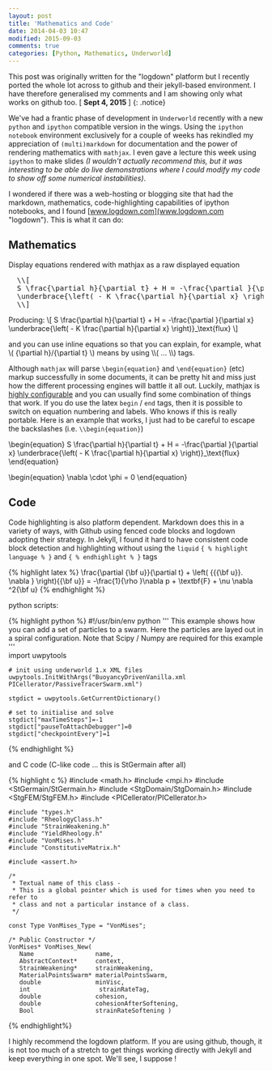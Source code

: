 ```yaml
---
layout: post
title: 'Mathematics and Code'
date: 2014-04-03 10:47
modified: 2015-09-03
comments: true
categories: [Python, Mathematics, Underworld]
---
```


This post was originally written for the "logdown" platform but I recently ported the whole lot across to github and their jekyll-based environment. I have therefore generalised my comments and I am showing only what works on github too. [ **Sept 4, 2015** ] 
{: .notice}

We've had a frantic phase of development in `Underworld` recently with a new `python` and `ipython` compatible version in the wings. Using the `ipython notebook` environment exclusively for a couple of weeks has rekindled my appreciation of `(multi)markdown` for documentation and the power of rendering mathematics with `mathjax`. I even gave a lecture this week using `ipython` to make slides _(I wouldn't actually recommend this, but it was interesting to be able do live demonstrations where I could modify my code to show off some numerical instabilities)_.

I wondered if there was a web-hosting or blogging site that had the  markdown, mathematics, code-highlighting capabilities of ipython notebooks, and I found [www.logdown.com](www.logdown.com "logdown"). This is what it can do:

## Mathematics

Display equations rendered with mathjax as a raw displayed equation
<pre>
  \\[
  S \frac{\partial h}{\partial t} + H = -\frac{\partial }{\partial x}
  \underbrace{\left( - K \frac{\partial h}{\partial x} \right)}_\text{flux}
  \\]
</pre>  
Producing:
\\[
  S \frac{\partial h}{\partial t} + H = -\frac{\partial }{\partial x}
  \underbrace{\left( - K \frac{\partial h}{\partial x} \right)}_\text{flux}
 \\]


and you can use inline equations so that you can explain, for example, what \\( {\partial h}/{\partial t} \\) means by using \\\\( ... \\\\) tags.

Although  `mathjax` will parse `\begin{equation}` and `\end{equation}` (etc) markup successfully in some documents, it can be pretty hit and miss just how the different processing engines will battle it all out. Luckily, mathjax is [highly configurable](http://docs.mathjax.org/en/latest/tex.html) and you can usually find some combination of things that work. If you do use the latex `begin` / `end` tags, then it is possible to switch on equation numbering and labels. Who knows if this is really portable. Here is an example that works, I just had to be careful to escape the backslashes (i.e. `\\begin{equation}`)

\\begin{equation}
    S \frac{\partial h}{\partial t} + H = -\frac{\partial }{\partial x}
    \underbrace{\left( - K \frac{\partial h}{\partial x} \right)}_\text{flux}
\\end{equation}

\\begin{equation}
    \nabla \cdot \phi = 0
\\end{equation}



## Code

Code highlighting is also platform dependent. Markdown does this in a variety of ways, with Github using fenced code blocks and logdown adopting their strategy. In Jekyll, I found it hard to have consistent code block detection and highlighting without using the `liquid`  `{ % highlight language % }` and `{ % endhighlight % }` tags

{% highlight latex %}
    \frac{\partial {\bf u}}{\partial t}  +
    \left( {{{\bf u}}. \nabla } \right){{\bf u}}   =
    -\frac{1}{\rho }\nabla p  +  \textbf{F}  + \nu \nabla ^2{\bf u}
{% endhighlight %}

python scripts:

{% highlight python %}
    #!/usr/bin/env python
    '''
      This example shows how you can add a set of particles to a swarm.
      Here the particles are layed out in a spiral configuration.
      Note that Scipy / Numpy are required for this example
    '''  
    import uwpytools

    # init using underworld 1.x XML files
    uwpytools.InitWithArgs("BuoyancyDrivenVanilla.xml PICellerator/PassiveTracerSwarm.xml")

    stgdict = uwpytools.GetCurrentDictionary()

    # set to initialise and solve
    stgdict["maxTimeSteps"]=-1
    stgdict["pauseToAttachDebugger"]=0
    stgdict["checkpointEvery"]=1
{% endhighlight %}

and C code (C-like code ... this is StGermain after all)

{% highlight c %}
    #include <math.h>
    #include <mpi.h>
    #include <StGermain/StGermain.h>
    #include <StgDomain/StgDomain.h>
    #include <StgFEM/StgFEM.h>
    #include <PICellerator/PICellerator.h>

    #include "types.h"
    #include "RheologyClass.h"
    #include "StrainWeakening.h"
    #include "YieldRheology.h"
    #include "VonMises.h"
    #include "ConstitutiveMatrix.h"

    #include <assert.h>

    /*
     * Textual name of this class -
     * This is a global pointer which is used for times when you need to refer to
     * class and not a particular instance of a class.
     */

    const Type VonMises_Type = "VonMises";

    /* Public Constructor */
    VonMises* VonMises_New(
       Name                 name,
       AbstractContext*     context,
       StrainWeakening*     strainWeakening,
       MaterialPointsSwarm* materialPointsSwarm,
       double               minVisc,
       int                   strainRateTag,
       double               cohesion,
       double               cohesionAfterSoftening,
       Bool                 strainRateSoftening )
{% endhighlight%}

I highly recommend the logdown platform. If you are using github, though, it is not too much of a stretch to get things working directly with Jekyll and keep everything in one spot. We'll see, I suppose !

